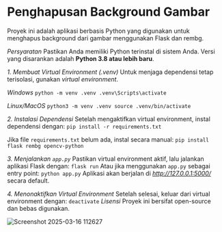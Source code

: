 # Penghapusan Background Gambar

Proyek ini adalah aplikasi berbasis Python yang digunakan untuk menghapus background dari gambar menggunakan Flask dan rembg.

*Persyaratan*
Pastikan Anda memiliki Python terinstal di sistem Anda. Versi yang disarankan adalah **Python 3.8 atau lebih baru**.

*1. Membuat Virtual Environment (.venv)*
Untuk menjaga dependensi tetap terisolasi, gunakan *virtual environment*.

*Windows*
``
python -m venv .venv
.venv\Scripts\activate
``

*Linux/MacOS*
``
python3 -m venv .venv
source .venv/bin/activate
``

*2. Instalasi Dependensi*
Setelah mengaktifkan virtual environment, instal dependensi dengan:
``
pip install -r requirements.txt
``

Jika file `requirements.txt` belum ada, instal secara manual:
``
pip install flask rembg opencv-python
``

*3. Menjalankan `app.py`*
Pastikan virtual environment aktif, lalu jalankan aplikasi Flask dengan:
``
flask run
``
Atau jika menggunakan `app.py` sebagai entry point:
``
python app.py
``
Aplikasi akan berjalan di *http://127.0.0.1:5000/* secara default.

*4. Menonaktifkan Virtual Environment*
Setelah selesai, keluar dari virtual environment dengan:
``
deactivate
``
*Lisensi*
Proyek ini bersifat open-source dan bebas digunakan.



![Screenshot 2025-03-16 112627](https://github.com/user-attachments/assets/c144407d-ec08-4b14-a9ef-c32bc7fdd088)

